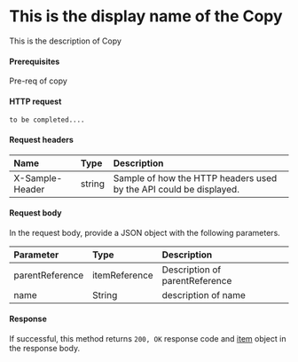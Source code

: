 # This is the display name of the Copy

This is the description of Copy
#### Prerequisites
Pre-req of copy
#### HTTP request
```http
to be completed....
```
#### Request headers
| Name       | Type | Description|
|:---------------|:--------|:----------|
| X-Sample-Header  | string  | Sample of how the HTTP headers used by the API could be displayed.|

#### Request body
In the request body, provide a JSON object with the following parameters.

| Parameter	   | Type	|Description|
|:---------------|:--------|:----------|
|parentReference|itemReference|Description of parentReference|
|name|String|description of name|

#### Response
If successful, this method returns `200, OK` response code and [item](../resources/item.md) object in the response body.
